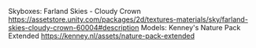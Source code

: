 Skyboxes: Farland Skies - Cloudy Crown https://assetstore.unity.com/packages/2d/textures-materials/sky/farland-skies-cloudy-crown-60004#description
Models: Kenney's Nature Pack Extended https://kenney.nl/assets/nature-pack-extended